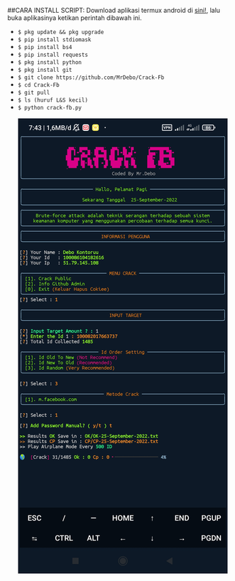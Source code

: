 ##CARA INSTALL SCRIPT:
Download aplikasi termux android di [sini!](https://f-droid.org/repo/com.termux_118.apk), lalu buka aplikasinya ketikan perintah dibawah ini.
<ul>
<li><code>$ pkg update && pkg upgrade</code></li>
<li><code>$ pip install stdiomask</code></li>
<li><code>$ pip install bs4</code></li>
<li><code>$ pip install requests</code></li>
<li><code>$ pkg install python</code></li>
<li><code>$ pkg install git</code></li>
<li><code>$ git clone https://github.com/MrDebo/Crack-Fb</code></li>
<li><code>$ cd Crack-Fb</code></li>
<li><code>$ git pull</code></li>
<li><code>$ ls (huruf L&S kecil)</code></li>
<li><code>$ python crack-fb.py</code></li>
<br/>
<img src="https://github.com/MrDebo/Crack-Fb/blob/main/Screenshot_2022-09-25-07-43-50-364_com.termux.jpg" />

